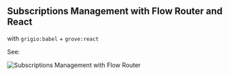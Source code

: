 ## Subscriptions Management with Flow Router and React

with `grigio:babel` + `grove:react`

See:

![Subscriptions Management with Flow Router](https://cldup.com/esLzM8cjEL.gif)